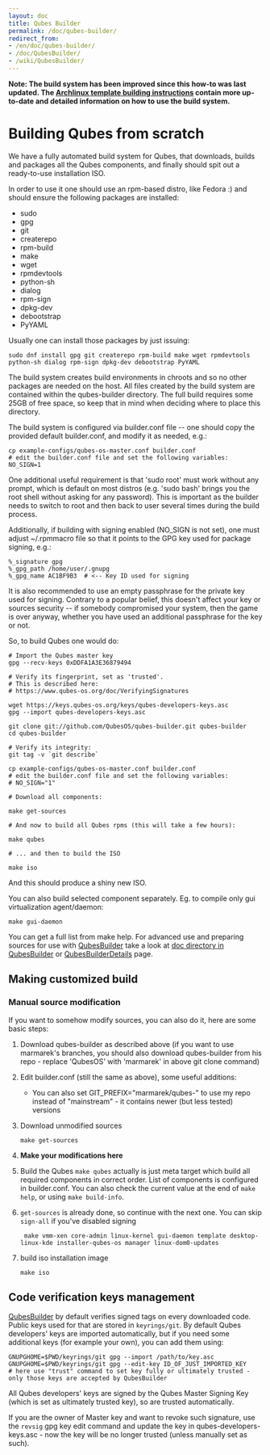 ```yaml
---
layout: doc
title: Qubes Builder
permalink: /doc/qubes-builder/
redirect_from:
- /en/doc/qubes-builder/
- /doc/QubesBuilder/
- /wiki/QubesBuilder/
---
```


**Note: The build system has been improved since this how-to was last updated. The [Archlinux template building instructions](https://www.qubes-os.org/doc/building-archlinux-template/) contain more up-to-date and detailed information on how to use the build system.**

Building Qubes from scratch
===========================

We have a fully automated build system for Qubes, that downloads, builds and
packages all the Qubes components, and finally should spit out a ready-to-use
installation ISO.

In order to use it one should use an rpm-based distro, like Fedora :) and should ensure the following packages are installed:

-   sudo
-   gpg
-   git
-   createrepo
-   rpm-build
-   make
-   wget
-   rpmdevtools
-   python-sh
-   dialog
-   rpm-sign
-   dpkg-dev
-   debootstrap
-   PyYAML

Usually one can install those packages by just issuing:

    sudo dnf install gpg git createrepo rpm-build make wget rpmdevtools python-sh dialog rpm-sign dpkg-dev debootstrap PyYAML

The build system creates build environments in chroots and so no other packages are needed on the host. All files created by the build system are contained within the qubes-builder directory. The full build requires some 25GB of free space, so keep that in mind when deciding where to place this directory.

The build system is configured via builder.conf file -- one should copy the provided default builder.conf, and modify it as needed, e.g.:

    cp example-configs/qubes-os-master.conf builder.conf 
    # edit the builder.conf file and set the following variables: 
    NO_SIGN=1

One additional useful requirement is that 'sudo root' must work without any prompt, which is default on most distros (e.g. 'sudo bash' brings you the root shell without asking for any password). This is important as the builder needs to switch to root and then back to user several times during the build process.

Additionally, if building with signing enabled (NO\_SIGN is not set), one must adjust \~/.rpmmacro file so that it points to the GPG key used for package signing, e.g.:

    %_signature gpg
    %_gpg_path /home/user/.gnupg
    %_gpg_name AC1BF9B3  # <-- Key ID used for signing

It is also recommended to use an empty passphrase for the private key used for signing. Contrary to a popular belief, this doesn't affect your key or sources security -- if somebody compromised your system, then the game is over anyway, whether you have used an additional passphrase for the key or not.

So, to build Qubes one would do:

    # Import the Qubes master key 
    gpg --recv-keys 0xDDFA1A3E36879494
    
    # Verify its fingerprint, set as 'trusted'. 
    # This is described here: 
    # https://www.qubes-os.org/doc/VerifyingSignatures
    
    wget https://keys.qubes-os.org/keys/qubes-developers-keys.asc
    gpg --import qubes-developers-keys.asc 
    
    git clone git://github.com/QubesOS/qubes-builder.git qubes-builder 
    cd qubes-builder 

    # Verify its integrity:
    git tag -v `git describe`
    
    cp example-configs/qubes-os-master.conf builder.conf 
    # edit the builder.conf file and set the following variables: 
    # NO_SIGN="1"
    
    # Download all components:
    
    make get-sources
    
    # And now to build all Qubes rpms (this will take a few hours): 
    
    make qubes 
    
    # ... and then to build the ISO 
    
    make iso 

And this should produce a shiny new ISO.

You can also build selected component separately. Eg. to compile only gui virtualization agent/daemon:

    make gui-daemon

You can get a full list from make help. For advanced use and preparing sources
for use with [QubesBuilder](/doc/qubes-builder/) take a look at [doc directory
in QubesBuilder](https://github.com/marmarek/qubes-builder/tree/master/doc) or 
[QubesBuilderDetails](/doc/qubes-builder-details/) page.

Making customized build
-----------------------

### Manual source modification

If you want to somehow modify sources, you can also do it, here are some basic steps:

1.  Download qubes-builder as described above (if you want to use marmarek's branches, you should also download qubes-builder from his repo - replace 'QubesOS' with 'marmarek' in above git clone command)
2.  Edit builder.conf (still the same as above), some useful additions:
    -   You can also set GIT\_PREFIX="marmarek/qubes-" to use my repo instead of "mainstream" - it contains newer (but less tested) versions

3.  Download unmodified sources

        make get-sources

4.  **Make your modifications here**

5.  Build the Qubes
     `make qubes` actually is just meta target which build all required
     components in correct order. List of components is configured in
     builder.conf. You can also check the current value at the end of `make
     help`, or using `make build-info`. 

6. `get-sources` is already done, so continue with the next one. You can skip `sign-all` if you've disabled signing

        make vmm-xen core-admin linux-kernel gui-daemon template desktop-linux-kde installer-qubes-os manager linux-dom0-updates

1.  build iso installation image

        make iso

Code verification keys management
---------------------------------

[QubesBuilder](/doc/qubes-builder/) by default verifies signed tags on every downloaded code. Public keys used for that are stored in `keyrings/git`. By default Qubes developers' keys are imported automatically, but if you need some additional keys (for example your own), you can add them using:

    GNUPGHOME=$PWD/keyrings/git gpg --import /path/to/key.asc
    GNUPGHOME=$PWD/keyrings/git gpg --edit-key ID_OF_JUST_IMPORTED_KEY
    # here use "trust" command to set key fully or ultimately trusted - only those keys are accepted by QubesBuilder

All Qubes developers' keys are signed by the Qubes Master Signing Key (which is set as ultimately trusted key), so are trusted automatically.

If you are the owner of Master key and want to revoke such signature, use the `revsig` gpg key edit command and update the key in qubes-developers-keys.asc - now the key will be no longer trusted (unless manually set as such).
